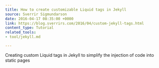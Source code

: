 ```yaml
---
title: How to create customizable Liquid tags in Jekyll
source: Sverrir Sigmundarson
date: 2016-04-17 08:35:00 +0000
link: https://blog.sverrirs.com/2016/04/custom-jekyll-tags.html
content_type: Tutorial
related_tools:
- tool/jekyll.md

---
```

Creating custom Liquid tags in Jekyll to simplify the injection of code into static pages





